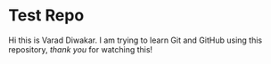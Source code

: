 # Test Repo

Hi this is Varad Diwakar. I am trying to learn Git and GitHub using this repository, *thank you* for watching this!
